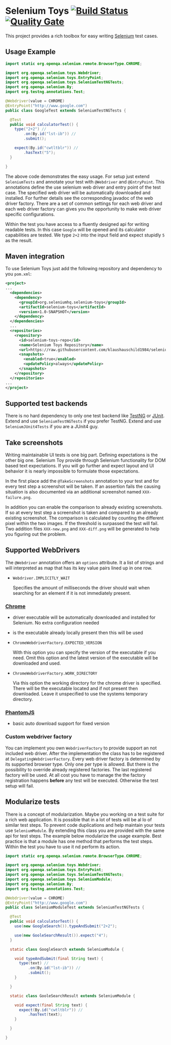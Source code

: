 # Selenium Toys [![Build Status](https://travis-ci.org/klaushauschild1984/selenium-toys.svg?branch=master)](https://travis-ci.org/klaushauschild1984/selenium-toys) [![Quality Gate](https://sonarcloud.io/api/badges/gate?key=org.seleniumhq.selenium-toys%3Aselenium-toys)](https://sonarcloud.io/dashboard?id=org.seleniumhq.selenium-toys%3Aselenium-toys)


This project provides a rich toolbox for easy writing [Selenium](http://www.seleniumhq.org/) test cases.

## Usage Example

```java
import static org.openqa.selenium.remote.BrowserType.CHROME;

import org.openqa.selenium.toys.Webdriver;
import org.openqa.selenium.toys.EntryPoint;
import org.openqa.selenium.toys.SeleniumTestNGTests;
import org.openqa.selenium.By;
import org.testng.annotations.Test;

@Webdriver(value = CHROME)
@EntryPoint("http://www.google.com")
public class GoogleTest extends SeleniumTestNGTests {

  @Test
  public void calculatorTest() {
    type("2+2") //
        .on(By.id("lst-ib")) //
        .submit();

    expect(By.id("cwtltblr")) //
        .hasText("5");
  }

}
```
The above code demonstrates the easy usage. For setup just extend `SeleniumTests` and annotate your test with
`@Webdriver` and `@EntryPoint`. This annotations define the use selenium web driver and entry point of the test case.
The specified web driver will be automatically downloaded and installed. For further details see the corresponding
javadoc of the web driver factory. There are a set of common settings for each web driver and each web driver factory
can gives you the opportunity to make web driver specific configurations.

Within the test you have access to a fluently designed api for writing readable tests. In this case `Google` will be
opened and its calculator capabilities are tested. We type `2+2` into the input field and expect stupidly `5` as the
result.

## Maven integration

To use Selenium Toys just add the following repository and dependency to you `pom.xml`:
```xml
<project>
...
  <dependencies>
    <dependency>
      <groupId>org.seleniumhq.selenium-toys</groupId>
      <artifactId>selenium-toys</artifactId>
      <version>1.0-SNAPSHOT</version>
    </dependency>
  </dependencies>
  ...
  <repositories>
    <repository>
      <id>selenium-toys-repo</id>
      <name>Selenium Toys Repository</name>
      <url>https://raw.githubusercontent.com/klaushauschild1984/selenium-toys/mvn-repo/</url>
      <snapshots>
        <enabled>true</enabled>
        <updatePolicy>always</updatePolicy>
      </snapshots>
    </repository>
  </repositories>
...
</project>
```

## Supported test backends

There is no hard dependency to only one test backend like [TestNG](http://testng.org) or [JUnit](http://junit.org).
Extend and use `SeleniumTestNGTests` if you prefer TestNG. Extend and use `SeleniumJUnit4Tests` if you are a JUnit4 guy.

## Take screenshots

Writing maintainable UI tests is one big part. Defining expectations is the other big one. Selenium Toy provide through
Selenium functionality for DOM based text expectations. If you will go further and expect layout and UI behavior it is
nearly impossible to formulate those expectations.

In the first place add the `@TakeScreenshots` annotation to your test and for every test step a screenshot will be
taken. If an assertion fails the causing situation is also documented via an additional screenshot named
`XXX-failure.png`.

In addition you can enable the comparison to already existing screenshots. If so at every test step a screenshot is
taken and compared to an already existing screenshot. The comparison is calculated by counting the different pixel
within the two images. If the threshold is surpassed the test will fail. Two addition files `XXX-new.png` and
`XXX-diff.png` will be generated to help you figuring out the problem.

## Supported WebDrivers

The `@Webdriver` annotation offers an `options` attribute. It a list of strings and will interpreted as map that has
its key value pairs lined up in one row.

* `Webdriver.IMPLICITLY_WAIT`

  Specifies the amount of milliseconds the driver should wait when searching for an element if it is not immediately
  present.

### [Chrome](https://sites.google.com/a/chromium.org/chromedriver/downloads)

* driver executable will be automatically downloaded and installed for Selenium. No extra configuration needed
* is the executable already locally present then this will be used
* `ChromeWebdriverFactory.EXPECTED_VERSION`

  With this option you can specify the version of the executable if you need. Omit this option and the latest version
  of the executable will be downloaded and used. 
  
* `ChromeWebdriverFactory.WORK_DIRECTORY`

  Via this option the working directory for the chrome driver is specified. There will be the executable located and if
  not present then downloaded. Leave it unspecified to use the systems temporary directory.

### [PhantomJS](https://github.com/detro/ghostdriver)

* basic auto download support for fixed version

### Custom webdriver factory

You can implement you own `WebdriverFactory` to provide support an not included web driver. After the implementation the
class has to be registered at `DelegatingWebdriverFactory`. Every web driver factory is determined by its supported
browser type. Only one per type is allowed. But there is the possibility to override already registered factories. The
last registered factory will be used. At all cost you have to manage the the factory registration happens **before**
any test will be executed. Otherwise the test setup will fail.

## Modularize tests

There is a concept of modularization. Maybe you working on a test suite for a rich web application. It is possible that
in a lot of tests will be al lo of similar test steps. To prevent code duplications and help maintain your tests use
`SeleniumModule`. By extending this class you are provided with the same api for test steps. The example below
modularize the usage example. Best practice is that a module has one method that performs the test steps. Within the
test you have to use it nd perform its action.

```java
import static org.openqa.selenium.remote.BrowserType.CHROME;

import org.openqa.selenium.toys.Webdriver;
import org.openqa.selenium.toys.EntryPoint;
import org.openqa.selenium.toys.SeleniumTestNGTests;
import org.openqa.selenium.toys.SeleniumModule;
import org.openqa.selenium.By;
import org.testng.annotations.Test;

@Webdriver(value = CHROME)
@EntryPoint("http://www.google.com")
public class SeleniumModuleTest extends SeleniumTestNGTests {

  @Test
  public void calculatorTest() {
    use(new GoogleSearch()).typeAndSubmit("2+2");

    use(new GooleSearchResult()).expect("4");
  }

  static class GoogleSearch extends SeleniumModule {

    void typeAndSubmit(final String text) {
      type(text) //
          .on(By.id("lst-ib")) //
          .submit();
    }

  }

  static class GooleSearchResult extends SeleniumModule {

    void expect(final String text) {
      expect(By.id("cwtltblr")) //
          .hasText(text);
    }

  }

}
```